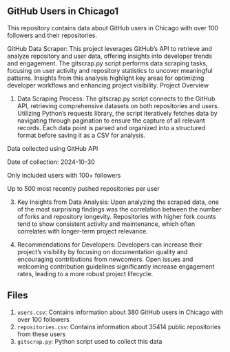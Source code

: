 ## GitHub Users in Chicago1

This repository contains data about GitHub users in Chicago with over 100 followers and their repositories.

GitHub Data Scraper: This project leverages GitHub’s API to retrieve and analyze repository and user data, offering insights into developer trends and engagement. The gitscrap.py script performs data scraping tasks, focusing on user activity and repository statistics to uncover meaningful patterns. Insights from this analysis highlight key areas for optimizing developer workflows and enhancing project visibility. Project Overview

1. Data Scraping Process: The gitscrap.py script connects to the GitHub API, retrieving comprehensive datasets on both repositories and users. Utilizing Python’s requests library, the script iteratively fetches data by navigating through pagination to ensure the capture of all relevant records. Each data point is parsed and organized into a structured format before saving it as a CSV for analysis.

Data collected using GitHub API

Date of collection: 2024-10-30

Only included users with 100+ followers

Up to 500 most recently pushed repositories per user

3. Key Insights from Data Analysis: Upon analyzing the scraped data, one of the most surprising findings was the correlation between the number of forks and repository longevity. Repositories with higher fork counts tend to show consistent activity and maintenance, which often correlates with longer-term project relevance.

4. Recommendations for Developers: Developers can increase their project’s visibility by focusing on documentation quality and encouraging contributions from newcomers. Open issues and welcoming contribution guidelines significantly increase engagement rates, leading to a more robust project lifecycle.

## Files

1. `users.csv`: Contains information about 380 GitHub users in Chicago with over 100 followers
2. `repositories.csv`: Contains information about 35414 public repositories from these users
3. `gitscrap.py`: Python script used to collect this data

